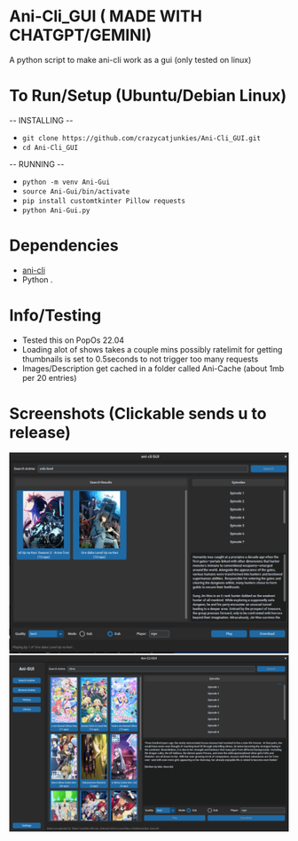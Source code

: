 # Ani-Cli_GUI ( MADE WITH CHATGPT/GEMINI)
A python script to make ani-cli work as a gui (only tested on linux)

# To Run/Setup (Ubuntu/Debian Linux)
-- INSTALLING --
- `git clone https://github.com/crazycatjunkies/Ani-Cli_GUI.git`
- `cd Ani-Cli_GUI`

-- RUNNING --
- `python -m venv Ani-Gui`
- `source Ani-Gui/bin/activate`
- `pip install customtkinter Pillow requests`
- `python Ani-Gui.py`

# Dependencies
- [ani-cli](https://github.com/pystardust/ani-cli)
- Python
.
# Info/Testing
- Tested this on PopOs 22.04
- Loading alot of shows takes a couple mins possibly ratelimit for getting thumbnails is set to 0.5seconds to not trigger too many requests
- Images/Description get cached in a folder called Ani-Cache (about 1mb per 20 entries)

# Screenshots (Clickable sends u to release)
[![Screenshot](https://github.com/crazycatjunkies/Ani-Cli_GUI/blob/main/Images/Screenshot%20from%202025-09-17%2013-54-06.png)](https://github.com/crazycatjunkies/Ani-Cli_GUI/releases/tag/V1.0.0)
[![Screenshot](https://github.com/crazycatjunkies/Ani-Cli_GUI/blob/V1.0.0/Images/Screenshot%20from%202025-09-17%2019-44-46.png)](https://github.com/crazycatjunkies/Ani-Cli_GUI/releases/tag/V2.0.0)


